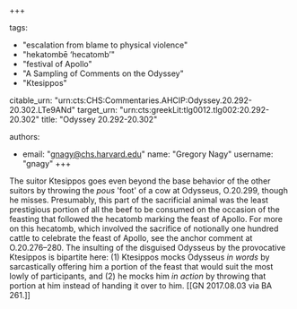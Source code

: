 +++

tags:
- "escalation from blame to physical violence"
- "hekatombē ‘hecatomb’"
- "festival of Apollo"
- "A Sampling of Comments on the Odyssey"
- "Ktesippos"

citable_urn: "urn:cts:CHS:Commentaries.AHCIP:Odyssey.20.292-20.302.LTe9ANd"
target_urn: "urn:cts:greekLit:tlg0012.tlg002:20.292-20.302"
title: "Odyssey 20.292-20.302"

authors:
- email: "gnagy@chs.harvard.edu"
  name: "Gregory Nagy"
  username: "gnagy"
+++

<p>The suitor Ktesippos goes even beyond the base behavior of the other suitors by throwing the <em>pous</em> &#x27;foot&#x27; of a cow at Odysseus, O.20.299, though he misses. Presumably, this part of the sacrificial animal was the least prestigious portion of all the beef to be consumed on the occasion of the feasting that followed the hecatomb marking the feast of Apollo. For more on this hecatomb, which involved the sacrifice of notionally one hundred cattle to celebrate the feast of Apollo, see the anchor comment at O.20.276–280. The insulting of the disguised Odysseus by the provocative Ktesippos is bipartite here: (1) Ktesippos mocks Odysseus <em>in words</em> by sarcastically offering him a portion of the feast that would suit the most lowly of participants, and (2) he mocks him <em>in action</em> by throwing that portion at him instead of handing it over to him. [[GN 2017.08.03 via BA 261.]] </p>